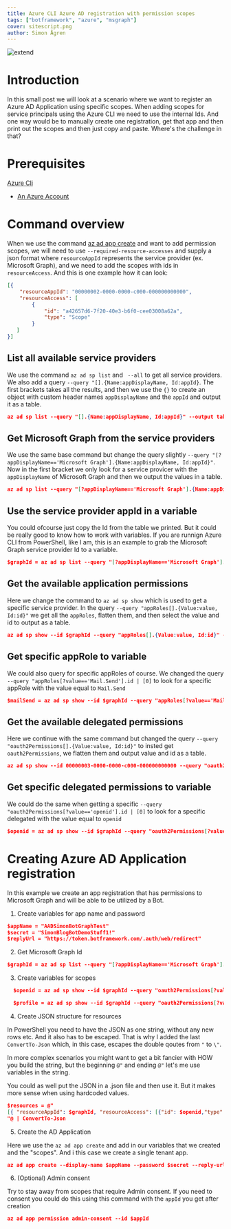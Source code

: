 ```yaml
---
title: Azure CLI Azure AD registration with permission scopes
tags: ["botframework", "azure", "msgraph"]
cover: sitescript.png
author: Simon Ågren
---
```


![extend](./sitescript.png)

# Introduction

In this small post we will look at a scenario where we want to register an Azure AD Application using specific scopes. When adding scopes for service principals using the Azure CLI we need to use the internal Ids. And one way would be to manually create one registration, get that app and then print out the scopes and then just copy and paste. Where's the challenge in that?

# Prerequisites 
[Azure Cli](https://docs.microsoft.com/en-us/cli/azure/install-azure-cli)
- [An Azure Account](https://azure.microsoft.com/free/)

# Command overview
When we use the command [az ad app create](https://docs.microsoft.com/en-us/cli/azure/ad/app?view=azure-cli-latest#az-ad-app-create) and want to add permission scopes, we will need to use `--required-resource-accesses` and supply a json format where `resourceAppId` represents the service provider (ex. Microsoft Graph), and we need to add the scopes with ids in `resourceAccess`. And this is one example how it can look:
```json
[{
    "resourceAppId": "00000002-0000-0000-c000-000000000000",
    "resourceAccess": [
        {
            "id": "a42657d6-7f20-40e3-b6f0-cee03008a62a",
            "type": "Scope"
        }
   ]
}]
```  

## List all available service providers
We use the command `az ad sp list` and ` --all` to get all service providers. We also add a query `--query "[].{Name:appDisplayName, Id:appId}`. The first brackets takes all the results, and then we use the `{}` to create an object with custom header names `appDisplayName` and the `appId` and output it as a table.

```json
az ad sp list --query "[].{Name:appDisplayName, Id:appId}" --output table --all
```

## Get Microsoft Graph from the service providers 
We use the same base command but change the query slightly `--query "[?appDisplayName=='Microsoft Graph'].{Name:appDisplayName, Id:appId}"`. Now in the first bracket we only look for a service provicer with the `appDisplayName` of Microsoft Graph and then we output the values in a table. 

```json
az ad sp list --query "[?appDisplayName=='Microsoft Graph'].{Name:appDisplayName, Id:appId}" --output table --all
```

## Use the service provider appId in a variable
You could ofcourse just copy the Id from the table we printed. But it could be really good to know how to work with variables. If you are runnign Azure CLI from PowerShell, like I am, this is an example to grab the Microsoft Graph service provider Id to a variable.

```json
$graphId = az ad sp list --query "[?appDisplayName=='Microsoft Graph'].appId | [0]" --all 
```
## Get the available application permissions
Here we change the command to `az ad sp show` which is used to get a specific service provider. In the query `--query "appRoles[].{Value:value, Id:id}"` we get all the `appRoles`, flatten them, and then select the value and id to output as a table.

```json
az ad sp show --id $graphId --query "appRoles[].{Value:value, Id:id}" --output table
```
## Get specific appRole to variable
We could also query for specific appRoles of course. We changed the query `--query "appRoles[?value=='Mail.Send'].id | [0]` to look for a specific appRole with the value equal to `Mail.Send`

```json
$mailSend = az ad sp show --id $graphId --query "appRoles[?value=='Mail.Send'].id | [0]" 
```

## Get the available delegated permissions
Here we continue with the same command but changed the query `--query "oauth2Permissions[].{Value:value, Id:id}"` to insted get `oauth2Permissions`, we flatten them and output value and id as a table.

```json
az ad sp show --id 00000003-0000-0000-c000-000000000000 --query "oauth2Permissions[].{Value:value, Id:id}" --output table
```

## Get specific delegated permissions to variable
We could do the same when getting a specific `--query "oauth2Permissions[?value=='openid'].id | [0]` to look for a specific delegated with the value equal to `openid`

```json
$openid = az ad sp show --id $graphId --query "oauth2Permissions[?value=='openid'].id | [0]" 
```


# Creating Azure AD Application registration

In this example we create an app registration that has permissions to Microsoft Graph and will be able to be utilized by a Bot.

1. Create variables for app name and password
  ```json
  $appName = "AADSimonBotGraphTest"
  $secret = "SimonBlogBotDemoStuff1!"
  $replyUrl = "https://token.botframework.com/.auth/web/redirect"
  ```


2. Get Microsoft Graph Id
  
  ```json
  $graphId = az ad sp list --query "[?appDisplayName=='Microsoft Graph'].appId | [0]" --all 
  ```

3. Create variables for scopes
  
  ```json
    $openid = az ad sp show --id $graphId --query "oauth2Permissions[?value=='openid'].id | [0]"

    $profile = az ad sp show --id $graphId --query "oauth2Permissions[?value=='profile'].id | [0]" 
  ```
4. Create JSON structure for resources

  In PowerShell you need to have the JSON as one string, without any new rows etc. And it also has to be escaped. That is why I added the last `ConvertTo-Json` which, in this case, escapes the double qoutes from `"` to `\"`.

  In more complex scenarios you might want to get a bit fancier with HOW you build the string, but the beginning `@"` and ending `@"` let's me use variables in the string. 

  You could as well put the JSON in a .json file and then use it. But it makes more sense when using hardcoded values.

  ```json
  $resources = @"
  [{ "resourceAppId": $graphId, "resourceAccess": [{"id": $openid,"type": "Role"},{"id": $profile,"type": "Role"}]}]
  "@ | ConvertTo-Json
  ```

5. Create the AD Application

Here we use the `az ad app create` and add in our variables that we created and the "scopes". And i this case we create a single tenant app.

```json
az ad app create --display-name $appName --password $secret --reply-urls $replyUrl --required-resource-accesses $resources --available-to-other-tenants false
```

6. (Optional) Admin consent

Try to stay away from scopes that require Admin consent. If you need to consent you could do this using this command with the `appId` you get after creation 

```json
az ad app permission admin-consent --id $appId 
```

